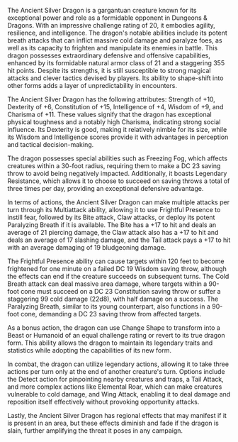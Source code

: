 The Ancient Silver Dragon is a gargantuan creature known for its exceptional power and role as a formidable opponent in Dungeons & Dragons. With an impressive challenge rating of 20, it embodies agility, resilience, and intelligence. The dragon's notable abilities include its potent breath attacks that can inflict massive cold damage and paralyze foes, as well as its capacity to frighten and manipulate its enemies in battle. This dragon possesses extraordinary defensive and offensive capabilities, enhanced by its formidable natural armor class of 21 and a staggering 355 hit points. Despite its strengths, it is still susceptible to strong magical attacks and clever tactics devised by players. Its ability to shape-shift into other forms adds a layer of unpredictability in encounters. 

The Ancient Silver Dragon has the following attributes: Strength of +10, Dexterity of +6, Constitution of +15, Intelligence of +4, Wisdom of +9, and Charisma of +11. These values signify that the dragon has exceptional physical toughness and a notably high Charisma, indicating strong social influence. Its Dexterity is good, making it relatively nimble for its size, while its Wisdom and Intelligence scores provide it with advantages in perception and tactical decision-making.

The dragon possesses special abilities such as Freezing Fog, which affects creatures within a 30-foot radius, requiring them to make a DC 23 saving throw to avoid being negatively impacted. Additionally, it boasts Legendary Resistance, which allows it to choose to succeed on saving throws a total of three times per day, providing an exceptional defensive advantage.

In terms of actions, the Ancient Silver Dragon can make multiple attacks per turn through its Multiattack ability, allowing it to use Frightful Presence to instill fear, followed by its Bite attack, Claw attacks, or deploy its potent Paralyzing Breath if it is available. The Bite has a +17 to hit and deals an average of 21 piercing damage, the Claw attack also has a +17 to hit and deals an average of 17 slashing damage, and the Tail attack pays a +17 to hit with an average damaging of 19 bludgeoning damage. 

The Frightful Presence ability can cause targets within 120 feet to become frightened for one minute on a failed DC 19 Wisdom saving throw, although the effects can end if the creature succeeds on subsequent turns. The Cold Breath attack can deal massive area damage, where targets within a 90-foot cone must succeed on a DC 23 Constitution saving throw or suffer a staggering 99 cold damage (22d8), with half damage on a success. The Paralyzing Breath, similar to its young counterpart, also functions in a 90-foot cone, demanding a DC 23 saving throw from affected targets.

As a bonus action, the dragon can use Change Shape to transform into a Beast or Humanoid of an equal challenge rating or revert to its true dragon form. This ability allows the dragon to maintain its legendary traits and statistics while adopting the capabilities of its new form.

In combat, the dragon can utilize legendary actions, allowing it to take three actions per turn only at the end of another creature's turn. Options include the Detect action for pinpointing nearby creatures and traps, a Tail Attack, and more complex actions like Elemental Roar, which can make creatures vulnerable to cold damage, and Wing Attack, enabling it to deal damage and reposition itself effectively without provoking opportunity attacks.

Lastly, the Ancient Silver Dragon has regional effects that may manifest if it is present in an area, but these effects diminish and fade if the dragon is slain, further amplifying the threat it poses in any campaign.